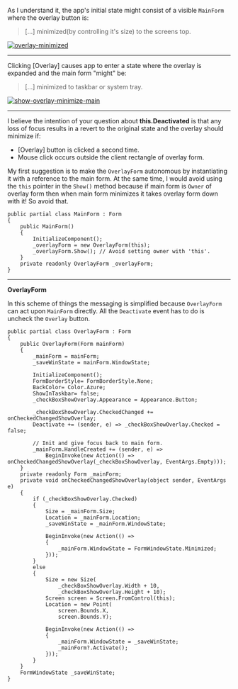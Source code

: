 As I understand it, the app's initial state might consist of a visible `MainForm` where the overlay button is:

 > [...] minimized(by controlling it's size) to the screens top.

[![overlay-minimized][1]][1]

***
Clicking [Overlay] causes app to enter a state where the overlay is expanded and the main form "might" be:

> [...] minimized to taskbar or system tray.

 [![show-overlay-minimize-main][2]][2]

***
I believe the intention of your question about **this.Deactivated** is that any loss of focus results in a revert to the original state and the overlay should minimize if:
- [Overlay] button is clicked a second time.
- Mouse click occurs outside the client rectangle of overlay form.

My first suggestion is to make the `OverlayForm` autonomous by instantiating it with a reference to the main form. At the same time, I would avoid using the `this` pointer in the `Show()` method because if main form is `Owner` of overlay form then when main form minimizes it takes overlay form down with it! So avoid that. 

    public partial class MainForm : Form
    {
        public MainForm()
        {
            InitializeComponent();
            _overlayForm = new OverlayForm(this);
            _overlayForm.Show(); // Avoid setting owner with 'this'.
        }
        private readonly OverlayForm _overlayForm;
    }

***
**OverlayForm**

In this scheme of things the messaging is simplified because `OverlayForm` can act upon `MainForm` directly. All the `Deactivate` event has to do is uncheck the `Overlay` button.

    public partial class OverlayForm : Form
    {
        public OverlayForm(Form mainForm)
        {
            _mainForm = mainForm;
            _saveWinState = mainForm.WindowState;

            InitializeComponent();
            FormBorderStyle= FormBorderStyle.None;
            BackColor= Color.Azure;
            ShowInTaskbar= false;
            _checkBoxShowOverlay.Appearance = Appearance.Button;

            _checkBoxShowOverlay.CheckedChanged += onCheckedChangedShowOverlay;
            Deactivate += (sender, e) => _checkBoxShowOverlay.Checked = false;

            // Init and give focus back to main form.
            _mainForm.HandleCreated += (sender, e) =>
                BeginInvoke(new Action(() => onCheckedChangedShowOverlay(_checkBoxShowOverlay, EventArgs.Empty)));
        }
        private readonly Form _mainForm;
        private void onCheckedChangedShowOverlay(object sender, EventArgs e)
        {
            if (_checkBoxShowOverlay.Checked)
            {
                Size = _mainForm.Size;
                Location = _mainForm.Location;
                _saveWinState = _mainForm.WindowState;

                BeginInvoke(new Action(() =>
                {
                    _mainForm.WindowState = FormWindowState.Minimized;
                }));
            }
            else
            {
                Size = new Size(
                    _checkBoxShowOverlay.Width + 10,
                    _checkBoxShowOverlay.Height + 10);
                Screen screen = Screen.FromControl(this);
                Location = new Point(
                    screen.Bounds.X,
                    screen.Bounds.Y);

                BeginInvoke(new Action(() =>
                {
                    _mainForm.WindowState = _saveWinState;
                    _mainForm?.Activate();
                }));
            }
        }
        FormWindowState _saveWinState;
    }


  [1]: https://i.stack.imgur.com/PqcMU.png
  [2]: https://i.stack.imgur.com/2Sqqh.png